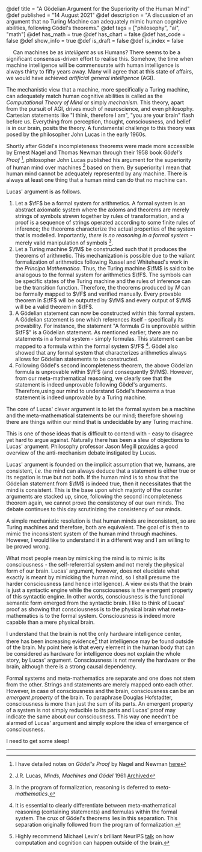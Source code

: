 @def title = "A Gödelian Argument for the Superiority of the Human Mind"
@def published = "14 August 2021"
@def description = "A discussion of an argument that no Turing Machine can adequately mimic human cognitive abilities, following Gödel's theorems."
@def tags = ["philosophy", "ai", "math"]
@def has_math = true
@def has_chart = false
@def has_code = false
@def show_info = true
@def is_draft = false
@def is_index = false


&emsp; Can machines be as _intelligent_ as us Humans? There seems to be a significant consensus-driven effort to realise this. Somehow, the time when machine intelligence will be commensurate with human intelligence is always thirty to fifty years away. Many will agree that at this state of affairs, we would have achieved _artificial general intelligence_ (AGI). 

The mechanistic view that a machine, more specifically a Turing machine, can adequately match human cognitive abilities is called as the _Computational Theory of Mind_ or simply _mechanism_. This theory, apart from the pursuit of AGI, drives much of neuroscience, and even philosophy. Cartesian statements like "I think, therefore I am", "you are your brain" flash before us. Everything from perception, thought, consciousness, and belief is in our brain, posits the theory. A fundamental challenge to this theory was posed by the philosopher John Lucas in the early 1960s. 

Shortly after Gödel's incompleteness theorems were made more accessible by Ernest Nagel and Thomas Newman through their 1958 book _Gödel's Proof_ [^1], philosopher John Lucas published his argument for the superiority of human mind over machines [^2] based on them. By superiority I mean that human mind cannot be adequately represented by any machine. There is always at least one thing that a human mind can do that no machine can.

Lucas' argument is as follows. 
1) Let a $\fF$ be a formal system for arithmetics. A formal system is an abstract axiomatic system where the axioms and theorems are merely strings of symbols strewn together by rules of transformation, and a proof is a sequence of strings operated according to some finite rules of inference; the theorems characterize the actual properties of the system that is modelled. Importantly, _there is no reasoning in a formal system_ - merely valid manipulation of symbols [^3]. 
2) Let a Turing machine $\fM$ be constructed such that it produces the theorems of arithmetic. This mechanization is possible due to the valiant formalization of arithmetics following Russel and Whitehead's work in the _Principa Mathematica_. Thus, the Turing machine $\fM$ is said to be analogous to the formal system for arithmetics $\fF$. The symbols can be specific states of the Turing machine and the rules of inference can be the transition function. Therefore, the theorems produced by $M$ can be formally mapped to $\fF$ and verified manually. Every provable theorem in $\fF$ will be outputted by $\fM$ and every output of $\fM$ will be a valid theorem in $\fF$.
3) A Gödelian statement can now be constructed within this formal system. A Gödelian statement is one which references itself - specifically its provability. For instance, the statement "A formula $G$ is unprovable within $\fF$" is a Gödelian statement. As mentioned earlier, there are no statements in a formal system - simply formulas. This statement can be mapped to a formula within the formal system $\fF$ [^4]. Gödel also showed that any formal system that characterizes arithmetics always allows for Gödelian statements to be constructed.
4) Following Gödel's second incompleteness theorem, the above Gödelian formula is unprovable within $\fF$ (and consequently $\fM$). However, from our meta-mathematical reasoning, we clearly see that the statement is indeed unprovable following Gödel's arguments. Therefore,using our mind to understand Gödel's theorems a true statement is indeed unprovable by a Turing machine.
   
The core of Lucas' clever argument is to let the formal system be a machine and the meta-mathematical statements be our mind; therefore showing there are things within our mind that is undecidable by any Turing machine. 

This is one of those ideas that is difficult to contend with - easy to disagree yet hard to argue against. Naturally there has been a slew of objections to Lucas' argument. Philosophy professor Jason Megill [provides]((https://iep.utm.edu/lp-argue/)) a good overview of the anti-mechanism debate instigated by Lucas. 

Lucas' argument is founded on the implicit assumption that we, humans, are consistent, *i.e.* the mind can always deduce that a statement is either true or its negation is true but not both. If the human mind is to show that the Gödelian statement from $\fM$ is indeed true, then it necessitates that the mind is consistent. This is the base upon which majority of the counter arguments are stacked up, since, following the second incompleteness theorem again, we cannot prove the consistency of our own minds. The debate continues to this day scrutinizing the consistency of our minds.

A simple mechanistic resolution is that human minds are inconsistent, so are Turing machines and therefore, both are equivalent. The goal of is then to mimic the inconsistent system of the human mind through machines. However, I would like to understand it in a different way and I am willing to be proved wrong. 

What most people mean by mimicking the mind is to mimic is its consciousness - the self-referential system and not merely the physical form of our brain. Lucas' argument, however, does not elucidate what exactly is meant by mimicking the human mind, so I shall presume the harder consciousness (and hence intelligence). A view exists that the brain is just a syntactic engine while the consciousness is the emergent property of this syntactic engine. In other words, consciousness is the functional semantic form emerged from the syntactic brain. I like to think of Lucas' proof as showing that consciousness is to the physical brain what  meta-mathematics is to the formal system. Consciousness is indeed more capable than a mere physical brain. 

I understand that the brain is not the only hardware intelligence center, there has been increasing evidence[^5] that intelligence may be found outside of the brain.  My point here is that every element in the human body that can be considered as hardware for intelligence does not explain the whole story, by Lucas' argument. Consciousness is not merely the hardware or the brain, although there is a strong causal dependency. 

Formal systems and meta-mathematics are separate and one does not stem from the other. Strings and statements are merely mapped onto each other. However, in case of consciousness and the brain, consciousness can be an _emergent property_ of the brain. To paraphrase Douglas Hofstadter, consciousness is more than just the sum of its parts. An emergent property of a system is not simply reducible to its parts and Lucas' proof may indicate the same about our consciousness. This way one needn't be alarmed of Lucas' argument and simply explore the idea of emergence of consciousness. 

I need to get some sleep!

----

[^1]: I have detailed notes on _Gödel's Proof_ by Nagel and Newman [here](../../notes/godels-proof)

[^2]: J.R. Lucas, _Minds, Machines and Gödel_ 1961 [Archived](https://web.archive.org/web/20070819165214/http://users.ox.ac.uk/~jrlucas/Godel/mmg.html)

[^3]: In the program of formalization, reasoning is deferred to _meta-mathematics_. 

[^4]: It is essential to clearly differentiate between meta-mathematical reasoning (containing statements) and formulas within the formal system. The crux of Gödel's theorems lies in this separation. This separation originally followed from the program of formalization.

[^5]: Highly recommend Michael Levin's brilliant NeurIPS [talk](https://www.youtube.com/watch?v=RjD1aLm4Thg) on how computation and cognition can happen outside of the brain.